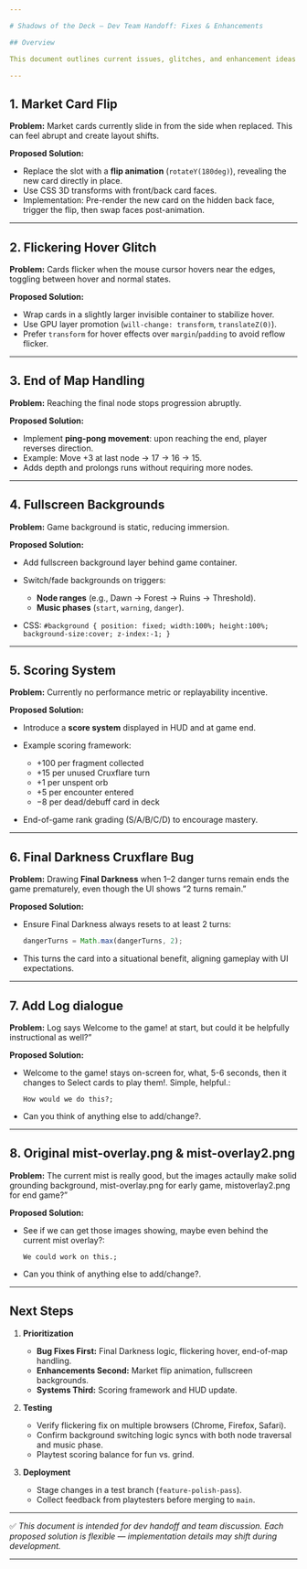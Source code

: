 ```yaml
---

# Shadows of the Deck — Dev Team Handoff: Fixes & Enhancements

## Overview

This document outlines current issues, glitches, and enhancement ideas for *Shadows of the Deck*. Each section lists the **Problem** followed by the **Proposed Solution**. These changes aim to improve gameplay polish, user experience, and replayability.

---
```


## 1. Market Card Flip

**Problem:**
Market cards currently slide in from the side when replaced. This can feel abrupt and create layout shifts.

**Proposed Solution:**

* Replace the slot with a **flip animation** (`rotateY(180deg)`), revealing the new card directly in place.
* Use CSS 3D transforms with front/back card faces.
* Implementation: Pre-render the new card on the hidden back face, trigger the flip, then swap faces post-animation.

---

## 2. Flickering Hover Glitch

**Problem:**
Cards flicker when the mouse cursor hovers near the edges, toggling between hover and normal states.

**Proposed Solution:**

* Wrap cards in a slightly larger invisible container to stabilize hover.
* Use GPU layer promotion (`will-change: transform`, `translateZ(0)`).
* Prefer `transform` for hover effects over `margin`/`padding` to avoid reflow flicker.

---

## 3. End of Map Handling

**Problem:**
Reaching the final node stops progression abruptly.

**Proposed Solution:**

* Implement **ping-pong movement**: upon reaching the end, player reverses direction.
* Example: Move +3 at last node → 17 → 16 → 15.
* Adds depth and prolongs runs without requiring more nodes.

---

## 4. Fullscreen Backgrounds

**Problem:**
Game background is static, reducing immersion.

**Proposed Solution:**

* Add fullscreen background layer behind game container.
* Switch/fade backgrounds on triggers:

  * **Node ranges** (e.g., Dawn → Forest → Ruins → Threshold).
  * **Music phases** (`start`, `warning`, `danger`).
* CSS: `#background { position: fixed; width:100%; height:100%; background-size:cover; z-index:-1; }`

---

## 5. Scoring System

**Problem:**
Currently no performance metric or replayability incentive.

**Proposed Solution:**

* Introduce a **score system** displayed in HUD and at game end.
* Example scoring framework:

  * +100 per fragment collected
  * +15 per unused Cruxflare turn
  * +1 per unspent orb
  * +5 per encounter entered
  * −8 per dead/debuff card in deck
* End-of-game rank grading (S/A/B/C/D) to encourage mastery.

---

## 6. Final Darkness Cruxflare Bug

**Problem:**
Drawing **Final Darkness** when 1–2 danger turns remain ends the game prematurely, even though the UI shows “2 turns remain.”

**Proposed Solution:**

* Ensure Final Darkness always resets to at least 2 turns:

  ```js
  dangerTurns = Math.max(dangerTurns, 2);
  ```
* This turns the card into a situational benefit, aligning gameplay with UI expectations.

---

## 7. Add Log dialogue

**Problem:**
Log says Welcome to the game! at start, but could it be helpfully instructional as well?”

**Proposed Solution:**

* Welcome to the game! stays on-screen for, what, 5-6 seconds, then it changes to Select cards to play them!. Simple, helpful.:

  ```?
  How would we do this?;
  ```
* Can you think of anything else to add/change?.

---

## 8. Original mist-overlay.png & mist-overlay2.png

**Problem:**
The current mist is really good, but the images actaully make solid grounding background, mist-overlay.png for early game, mistoverlay2.png for end game?”

**Proposed Solution:**

* See if we can get those images showing, maybe even behind the current mist overlay?:

  ```?
  We could work on this.;
  ```
* Can you think of anything else to add/change?.

---

## Next Steps

1. **Prioritization**

   * **Bug Fixes First:** Final Darkness logic, flickering hover, end-of-map handling.
   * **Enhancements Second:** Market flip animation, fullscreen backgrounds.
   * **Systems Third:** Scoring framework and HUD update.

2. **Testing**

   * Verify flickering fix on multiple browsers (Chrome, Firefox, Safari).
   * Confirm background switching logic syncs with both node traversal and music phase.
   * Playtest scoring balance for fun vs. grind.

3. **Deployment**

   * Stage changes in a test branch (`feature-polish-pass`).
   * Collect feedback from playtesters before merging to `main`.

---

✅ *This document is intended for dev handoff and team discussion. Each proposed solution is flexible — implementation details may shift during development.*

---
